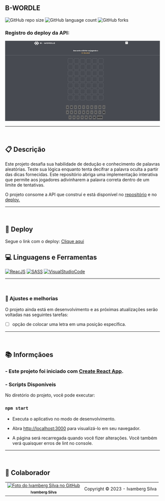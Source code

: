 ## B-WORDLE

![GitHub repo size](https://img.shields.io/github/repo-size/IvambergSilva/b-wordle?style=for-the-badge)
![GitHub language count](https://img.shields.io/github/languages/count/IvambergSilva/b-wordle?style=for-the-badge)
![GitHub forks](https://img.shields.io/github/forks/IvambergSilva/b-wordle?style=for-the-badge)

### Registro do deploy da API:
<img src="/image/b-wordle-photo.jpg" alt="Exemplo de imagem">

<hr><br>

## 📋 Descrição
<p>Este projeto desafia sua habilidade de dedução e conhecimento de palavras aleatórias. Teste sua lógica enquanto tenta decifrar a palavra oculta a partir das dicas fornecidas. Este repositório abriga uma implementação interativa que permite aos jogadores adivinharem a palavra correta dentro de um limite de tentativas.</p>
<p>O projeto consome a API que construí e está disponível no <a href="https://github.com/IvambergSilva/b-wordle-api" target="_blank">repositório</a> e no <a href="https://b-wordle-api.onrender.com/wordsGroup" target="_blank"> deploy.</a></p>
<hr><br>

## 🚀 Deploy

<p>Segue o link com o deploy: <a href="https://b-wordle.netlify.app/" target="_blank">Clique aqui</a></p>

## 💻 Linguagens e Ferramentas

[![ReacJS](https://img.shields.io/badge/React-61DAFB?style=for-the-badge&logo=react&logoColor=black)](https://pt-br.reactjs.org/)
[![SASS](https://img.shields.io/badge/Sass-CC6699?style=for-the-badge&logo=sass&logoColor=white)](https://sass-lang.com/)
[![VisualStudioCode](https://img.shields.io/badge/Visual_Studio_Code-007ACC?style=for-the-badge&logo=visualstudiocode&logoColor=white)](https://code.visualstudio.com/)

<hr><br>

### 🚧 Ajustes e melhorias 

O projeto ainda está em desenvolvimento e as próximas atualizações serão voltadas nas seguintes tarefas:

- [ ] opção de colocar uma letra em uma posição específica.

<hr><br>

## 📚 Informçãoes

### - Este projeto foi iniciado com [Create React App](https://github.com/facebook/create-react-app).

### - Scripts Disponíveis

No diretório do projeto, você pode executar:

### `npm start`

- Executa o aplicativo no modo de desenvolvimento. 

- Abra [http://localhost:3000](http://localhost:3000) para visualizá-lo em seu navegador.

- A página será recarregada quando você fizer alterações. Você também verá quaisquer erros de lint no console.
  
<hr><br>

## 🤝 Colaborador

<table>
  <tr>
    <td align="center">
      <a href="#">
        <img src="https://avatars.githubusercontent.com/u/99219836" width="100px;" alt="Foto do Ivamberg Silva no GitHub"/><br>
        <sub>
          <b>Ivamberg Silva</b>
        </sub>
      </a>
    </td>
    <td>
      Copyright © 2023 - Ivamberg Silva
    </td>
  </tr>
</table>
